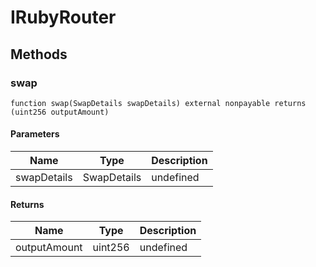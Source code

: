 # IRubyRouter









## Methods

### swap

```solidity
function swap(SwapDetails swapDetails) external nonpayable returns (uint256 outputAmount)
```





#### Parameters

| Name | Type | Description |
|---|---|---|
| swapDetails | SwapDetails | undefined |

#### Returns

| Name | Type | Description |
|---|---|---|
| outputAmount | uint256 | undefined |




